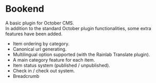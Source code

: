 # Bookend
A basic plugin for October CMS.     
In addition to the standard October plugin functionalities, some extra features have been added.

- Item ordering by category.
- Canonical url generating. 
- Multilingual option supported (with the Rainlab Translate plugin).
- A main category feature for each item.
- Item status system (published / unpublished).
- Check in / check out system.
- Breadcrumb
